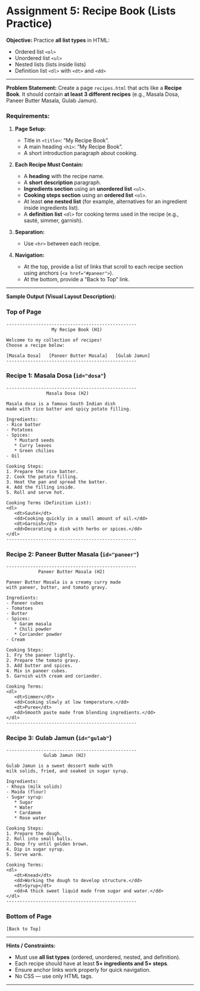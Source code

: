 # Assignment 5: **Recipe Book (Lists Practice)**

**Objective:**
Practice **all list types** in HTML:

* Ordered list `<ol>`
* Unordered list `<ul>`
* Nested lists (lists inside lists)
* Definition list `<dl>` with `<dt>` and `<dd>`

---

**Problem Statement:**
Create a page `recipes.html` that acts like a **Recipe Book**. It should contain **at least 3 different recipes** (e.g., Masala Dosa, Paneer Butter Masala, Gulab Jamun).

### Requirements:

1. **Page Setup:**

   * Title in `<title>`: “My Recipe Book”.
   * A main heading `<h1>`: “My Recipe Book”.
   * A short introduction paragraph about cooking.

2. **Each Recipe Must Contain:**

   * A **heading** with the recipe name.
   * A **short description** paragraph.
   * **Ingredients section** using an **unordered list** `<ul>`.
   * **Cooking steps section** using an **ordered list** `<ol>`.
   * At least **one nested list** (for example, alternatives for an ingredient inside ingredients list).
   * A **definition list** `<dl>` for cooking terms used in the recipe (e.g., sauté, simmer, garnish).

3. **Separation:**

   * Use `<hr>` between each recipe.

4. **Navigation:**

   * At the top, provide a list of links that scroll to each recipe section using anchors (`<a href="#paneer">`).
   * At the bottom, provide a “Back to Top” link.

---

**Sample Output (Visual Layout Description):**

### Top of Page

```
-------------------------------------------------
                 My Recipe Book (H1)

Welcome to my collection of recipes! 
Choose a recipe below:

[Masala Dosa]   [Paneer Butter Masala]   [Gulab Jamun]
-------------------------------------------------
```

### Recipe 1: Masala Dosa (`id="dosa"`)

```
-------------------------------------------------
               Masala Dosa (H2)

Masala dosa is a famous South Indian dish 
made with rice batter and spicy potato filling.

Ingredients:
- Rice batter
- Potatoes
- Spices:
   * Mustard seeds
   * Curry leaves
   * Green chilies
- Oil

Cooking Steps:
1. Prepare the rice batter.
2. Cook the potato filling.
3. Heat the pan and spread the batter.
4. Add the filling inside.
5. Roll and serve hot.

Cooking Terms (Definition List):
<dl>
   <dt>Sauté</dt>
   <dd>Cooking quickly in a small amount of oil.</dd>
   <dt>Garnish</dt>
   <dd>Decorating a dish with herbs or spices.</dd>
</dl>
-------------------------------------------------
```

### Recipe 2: Paneer Butter Masala (`id="paneer"`)

```
-------------------------------------------------
            Paneer Butter Masala (H2)

Paneer Butter Masala is a creamy curry made 
with paneer, butter, and tomato gravy.

Ingredients:
- Paneer cubes
- Tomatoes
- Butter
- Spices:
   * Garam masala
   * Chili powder
   * Coriander powder
- Cream

Cooking Steps:
1. Fry the paneer lightly.
2. Prepare the tomato gravy.
3. Add butter and spices.
4. Mix in paneer cubes.
5. Garnish with cream and coriander.

Cooking Terms:
<dl>
   <dt>Simmer</dt>
   <dd>Cooking slowly at low temperature.</dd>
   <dt>Puree</dt>
   <dd>Smooth paste made from blending ingredients.</dd>
</dl>
-------------------------------------------------
```

### Recipe 3: Gulab Jamun (`id="gulab"`)

```
-------------------------------------------------
              Gulab Jamun (H2)

Gulab Jamun is a sweet dessert made with 
milk solids, fried, and soaked in sugar syrup.

Ingredients:
- Khoya (milk solids)
- Maida (flour)
- Sugar syrup:
   * Sugar
   * Water
   * Cardamom
   * Rose water

Cooking Steps:
1. Prepare the dough.
2. Roll into small balls.
3. Deep fry until golden brown.
4. Dip in sugar syrup.
5. Serve warm.

Cooking Terms:
<dl>
   <dt>Knead</dt>
   <dd>Working the dough to develop structure.</dd>
   <dt>Syrup</dt>
   <dd>A thick sweet liquid made from sugar and water.</dd>
</dl>
-------------------------------------------------
```

### Bottom of Page

```
[Back to Top]
```

---

**Hints / Constraints:**

* Must use **all list types** (ordered, unordered, nested, and definition).
* Each recipe should have at least **5+ ingredients and 5+ steps**.
* Ensure anchor links work properly for quick navigation.
* No CSS — use only HTML tags.

---

